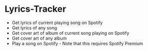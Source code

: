 # Lyrics-Tracker

* Get lyrics of current playing song on Spotify 
* Get lyrics of any song
* Get cover art of album of current song playing on Spotify 
* Get cover art of any album 
* Play a song on Spotify - Note that this requires Spotify Premium
